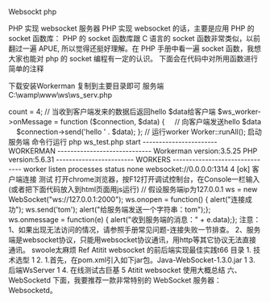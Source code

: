 Websockt php


PHP 实现 websocket 服务器
PHP 实现 websocket 的话，主要是应用 PHP 的 socket 函数库：
PHP 的 socket 函数库跟 C 语言的 socket 函数非常类似，以前翻过一遍 APUE, 所以觉得还挺好理解。在 PHP 手册中看一遍 socket 函数，我想大家也能对 php 的 socket 编程有一定的认识。
下面会在代码中对所用函数进行简单的注释

下载安装Workerman
复制到主要目录即可
服务端
C:\wamp\www\ws\ws_serv.php

<?php

 
use Workerman\Worker;
require_once __DIR__ . '/../Workerman/Autoloader.php';

// 注意：这里与上个例子不同，使用的是websocket协议
$ws_worker = new Worker("websocket://0.0.0.0:1314");

// 启动4个进程对外提供服务
$ws_worker->count = 4;

// 当收到客户端发来的数据后返回hello $data给客户端
$ws_worker->onMessage = function ($connection, $data) {
    // 向客户端发送hello $data
    $connection->send('hello ' . $data);
};

// 运行worker
Worker::runAll();


启动 服务端

命令行运行
php ws_test.php start


----------------------- WORKERMAN ----------------------------- 
Workerman version:3.5.25 PHP version:5.6.31 ------------------------ WORKERS ------------------------------- worker listen processes status none websocket://0.0.0.0:1314 4 [ok]



客户端连接

测试
打开chrome浏览器，按F12打开调试控制台，在Console一栏输入(或者把下面代码放入到html页面用js运行)
// 假设服务端ip为127.0.0.1
ws = new WebSocket("ws://127.0.0.1:2000");
ws.onopen = function() {
    alert("连接成功");
    ws.send('tom');
    alert("给服务端发送一个字符串：tom");};
ws.onmessage = function(e) {
    alert("收到服务端的消息：" + e.data);};
注意：
1、如果出现无法访问的情况，请参照手册常见问题-连接失败一节排查。
2、服务端是websocket协议，只能用websocket协议通讯，用http等其它协议无法直接通讯。

swoole太麻烦

Ref
Atitit websocket 的前后端实现最佳实践t66

目录
1. 技术选型	1
2. 1.首先，在pom.xml引入如下jar包。Java-WebSocket-1.3.0.jar	1
3. 后端WsServer	1
4. 在线测试古巨基	5

Atitit websocket 使用大概总结
六、WebSocketd
下面，我要推荐一款非常特别的 WebSocket 服务器：Websocketd。
